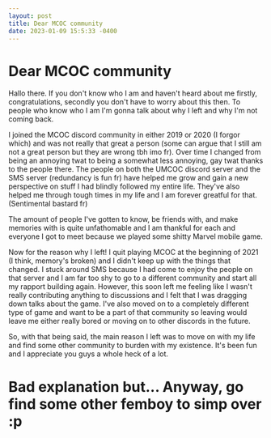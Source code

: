 ```yaml
---
layout: post
title: Dear MCOC community
date: 2023-01-09 15:5:33 -0400
---
```


# Dear MCOC community
Hallo there. If you don't know who I am and haven't heard about me firstly, congratulations, secondly you don't have to worry about this then. To people who know who I am I'm gonna talk about why I left and why I'm not coming back.

I joined the MCOC discord community in either 2019 or 2020 (I forgor which) and was not really that great a person (some can argue that I still am not a great person but they are wrong tbh imo fr). Over time I changed from being an annoying twat to being a somewhat less annoying, gay twat thanks to the people there. The people on both the UMCOC discord server and the SMS server (redundancy is fun fr) have helped me grow and gain a new perspective on stuff I had blindly followed my entire life. They've also helped me through tough times in my life and I am forever greatful for that. (Sentimental bastard fr)

The amount of people I've gotten to know, be friends with, and make memories with is quite unfathomable and I am thankful for each and everyone I got to meet because we played some shitty Marvel mobile game.

Now for the reason why I left!
I quit playing MCOC at the beginning of 2021 (I think, memory's broken) and I didn't keep up with the things that changed. I stuck around SMS because I had come to enjoy the people on that server and I am far too shy to go to a different community and start all my rapport building again. However, this soon left me feeling like I wasn't really contributing anything to discussions and I felt that I was dragging down talks about the game. I've also moved on to a completely different type of game and want to be a part of that community so leaving would leave me either really bored or moving on to other discords in the future.

So, with that being said, the main reason I left was to move on with my life and find some other community to burden with my existence. It's been fun and I appreciate you guys a whole heck of a lot.

# Bad explanation but... Anyway, go find some other femboy to simp over :p